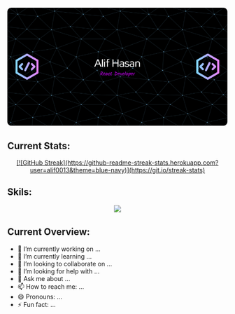 ![alt text](https://raw.githubusercontent.com/alif0013/alif0013/main/github-header-image.png)

## Current Stats:
<p align="center">
  <a href="https://skillicons.dev">
     [![GitHub Streak](https://github-readme-streak-stats.herokuapp.com?user=alif0013&theme=blue-navy)](https://git.io/streak-stats)
  </a>
</p>


## Skils:
<p align="center">
  <a href="https://skillicons.dev">
    <img src="https://skillicons.dev/icons?i=html,css,js,react,tailwind,materialui,firebase,express,nodejs,mongodb&perline=6" />
  </a>
</p>

## Current Overview:

- 🔭 I’m currently working on ...
- 🌱 I’m currently learning ...
- 👯 I’m looking to collaborate on ...
- 🤔 I’m looking for help with ...
- 💬 Ask me about ...
- 📫 How to reach me: ...
- 😄 Pronouns: ...
- ⚡ Fun fact: ...

